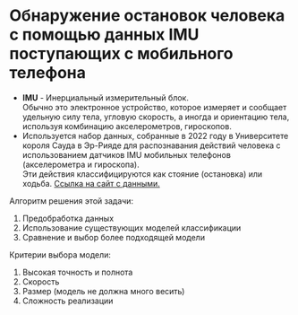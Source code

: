 # Обнаружение остановок человека с помощью данных IMU поступающих с мобильного телефона

* **IMU** - Инерциальный измерительный блок.  
Обычно это электронное устройство, которое измеряет и сообщает удельную силу тела, угловую скорость, а иногда и ориентацию тела, используя комбинацию акселерометров, гироскопов.
* Используется набор данных, собранные в 2022 году в Университете короля Сауда в Эр-Рияде для распознавания действий человека с использованием датчиков IMU мобильных телефонов (акселерометра и гироскопа).  
Эти действия классифицируются как стояние (остановка) или ходьба.
[Ссылка на сайт с данными.](https://archive.ics.uci.edu/dataset/755/accelerometer+gyro+mobile+phone+dataset)

Алгоритм решения этой задачи:
1. Предобработка данных
2. Использование существующих моделей классификации
3. Сравнение и выбор более подходящей модели

Критерии выбора модели:
1. Высокая точность и полнота
2. Скорость
3. Размер (модель не должна много весить)
4. Сложность реализации